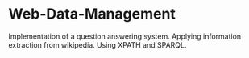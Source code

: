 # Web-Data-Management
Implementation of a question answering system. Applying information extraction from wikipedia. Using XPATH and SPARQL.
